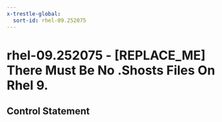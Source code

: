 ```yaml
---
x-trestle-global:
  sort-id: rhel-09.252075
---
```


# rhel-09.252075 - \[REPLACE_ME\] There Must Be No .Shosts Files On Rhel 9.

## Control Statement
